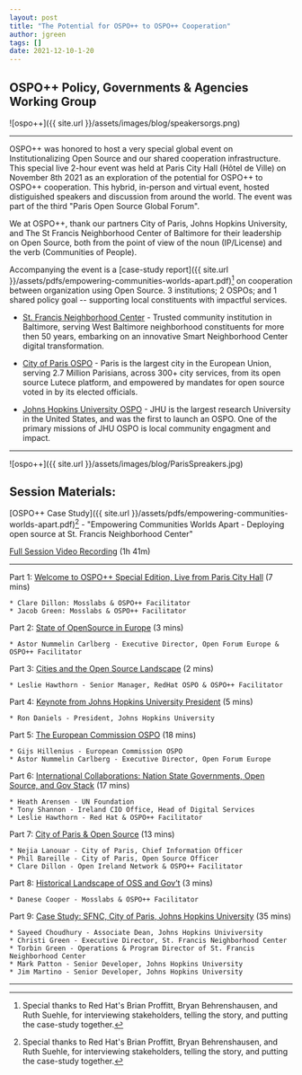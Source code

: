 ```yaml
---
layout: post
title: "The Potential for OSPO++ to OSPO++ Cooperation"
author: jgreen
tags: []
date: 2021-12-10-1-20
---
```

## OSPO++ Policy, Governments & Agencies Working Group
![ospo++]({{ site.url }}/assets/images/blog/speakersorgs.png) 

---

OSPO++ was honored to host a very special global event on Institutionalizing Open Source and our shared cooperation infrastructure. 
This special live 2-hour event was held at Paris City Hall (Hôtel de Ville) on  November 8th 2021 as an exploration of the potential for OSPO++ to OSPO++ cooperation. This hybrid, in-person and virtual event, hosted distiguished speakers and discussion from around the world.  The event was part of the third "Paris Open Source Global Forum".

We at OSPO++, thank our partners City of Paris, Johns Hopkins University, and The St Francis Neighborhood Center of Baltimore for their leadership on Open Source, both from the point of view of the noun (IP/License) and the verb (Communities of People).  

Accompanying the event is a [case-study report]({{ site.url }}/assets/pdfs/empowering-communities-worlds-apart.pdf)[^1] on cooperation between organization using Open Source.  3 institutions; 2 OSPOs; and 1 shared policy goal -- supporting local constituents with impactful services.

- [St. Francis Neighborhood Center](https://www.stfranciscenter.org/) - Trusted community institution in Baltimore, serving West Baltimore neighborhood constituents for more then 50 years, embarking on an innovative Smart Neighborhood Center digital transformation.

- [City of Paris OSPO](https://opensource.paris.fr/) - Paris is the largest city in the European Union, serving 2.7 Million Parisians, across 300+ city services, from its open source Lutece platform, and empowered by mandates for open source voted in by its elected officials.

- [Johns Hopkins University OSPO](https://drcc.library.jhu.edu/open-source-programs-office/) - JHU is the largest research University in the United States, and was the first to launch an OSPO.  One of the primary missions of JHU OSPO is local community engagment and impact.

***
![ospo++]({{ site.url }}/assets/images/blog/ParisSpreakers.jpg)

## Session Materials: 

[OSPO++ Case Study]({{ site.url }}/assets/pdfs/empowering-communities-worlds-apart.pdf)[^1]  -  "Empowering Communities Worlds Apart - Deploying open source at St. Francis Neighborhood Center"

[Full Session Video Recording](https://youtu.be/oGtCEPy2_-Y) (1h 41m)

***

Part 1:  [Welcome to OSPO++ Special Edition, Live from Paris City Hall](https://youtu.be/eP9c4ogMAXI) (7 mins)

	* Clare Dillon: Mosslabs & OSPO++ Facilitator 
	* Jacob Green: Mosslabs & OSPO++ Facilitator 

Part 2:  [State of OpenSource in Europe](https://youtu.be/TZoDm3-EZxc) (3 mins)

	* Astor Nummelin Carlberg - Executive Director, Open Forum Europe & OSPO++ Facilitator 
		
Part 3:  [Cities and the Open Source Landscape](https://youtu.be/VRqezGXjMP0) (2 mins)

	* Leslie Hawthorn - Senior Manager, RedHat OSPO & OSPO++ Facilitator 
		
Part 4:  [Keynote from Johns Hopkins University President](https://youtu.be/SlBHlgKqxSg) (5 mins)

	* Ron Daniels - President, Johns Hopkins University
		
Part 5:  [The European Commission OSPO](https://youtu.be/23QvMYlFHWQ) (18 mins)

	* Gijs Hillenius - European Commission OSPO
	* Astor Nummelin Carlberg - Executive Director, Open Forum Europe

Part 6:    [International Collaborations:  Nation State Governments, Open Source, and Gov Stack](https://youtu.be/cJ5CXX5eMdU) (17 mins)

	* Heath Arensen - UN Foundation
	* Tony Shannon - Ireland CIO Office, Head of Digital Services
	* Leslie Hawthorn - Red Hat & OSPO++ Facilitator 

Part 7:  [City of Paris & Open Source](https://youtu.be/gaY-FlgNcUM) (13 mins)

	* Nejia Lanouar - City of Paris, Chief Information Officer
	* Phil Bareille - City of Paris, Open Source Officer
	* Clare Dillon - Open Ireland Network & OSPO++ Facilitator

Part 8:  [Historical Landscape of  OSS and Gov’t](https://youtu.be/gXDU9kwWB1o) (3 mins)

	* Danese Cooper - Mosslabs & OSPO++ Facilitator 
	
Part 9:   [Case Study:  SFNC, City of Paris, Johns Hopkins University](https://youtu.be/OT9nH2Bb8-8) (35 mins)

	* Sayeed Choudhury - Associate Dean, Johns Hopkins Univiversity
	* Christi Green - Executive Director, St. Francis Neighborhood Center
	* Torbin Green - Operations & Program Director of St. Francis Neighborhood Center
	* Mark Patton - Senior Developer, Johns Hopkins University
	* Jim Martino - Senior Developer, Johns Hopkins University

***


[^1]: Special thanks to Red Hat's Brian Proffitt, Bryan Behrenshausen, and Ruth Suehle, for interviewing stakeholders, telling the story, and putting the case-study together.
